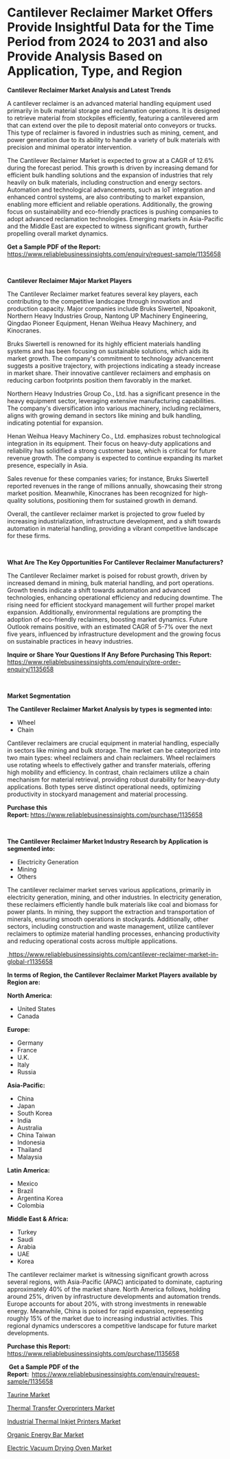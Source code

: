 <p><h1>Cantilever Reclaimer Market Offers Provide Insightful Data for the Time Period from 2024 to 2031 and also Provide Analysis Based on Application, Type, and Region</h1></p><p><strong>Cantilever Reclaimer Market Analysis and Latest Trends</strong></p>
<p><p>A cantilever reclaimer is an advanced material handling equipment used primarily in bulk material storage and reclamation operations. It is designed to retrieve material from stockpiles efficiently, featuring a cantilevered arm that can extend over the pile to deposit material onto conveyors or trucks. This type of reclaimer is favored in industries such as mining, cement, and power generation due to its ability to handle a variety of bulk materials with precision and minimal operator intervention.</p><p>The Cantilever Reclaimer Market is expected to grow at a CAGR of 12.6% during the forecast period. This growth is driven by increasing demand for efficient bulk handling solutions and the expansion of industries that rely heavily on bulk materials, including construction and energy sectors. Automation and technological advancements, such as IoT integration and enhanced control systems, are also contributing to market expansion, enabling more efficient and reliable operations. Additionally, the growing focus on sustainability and eco-friendly practices is pushing companies to adopt advanced reclamation technologies. Emerging markets in Asia-Pacific and the Middle East are expected to witness significant growth, further propelling overall market dynamics.</p></p>
<p><strong>Get a Sample PDF of the Report:&nbsp;</strong> <a href="https://www.reliablebusinessinsights.com/enquiry/request-sample/1135658?utm_campaign=84&utm_medium=2&utm_source=Github&utm_content=ia&utm_term=09102024&utm_id=cantilever-reclaimer">https://www.reliablebusinessinsights.com/enquiry/request-sample/1135658</a></p>
<p>&nbsp;</p>
<p><strong>Cantilever Reclaimer Major Market Players</strong></p>
<p><p>The Cantilever Reclaimer market features several key players, each contributing to the competitive landscape through innovation and production capacity. Major companies include Bruks Siwertell, Npoakonit, Northern Heavy Industries Group, Nantong UP Machinery Engineering, Qingdao Pioneer Equipment, Henan Weihua Heavy Machinery, and Kinocranes.</p><p>Bruks Siwertell is renowned for its highly efficient materials handling systems and has been focusing on sustainable solutions, which aids its market growth. The company's commitment to technology advancement suggests a positive trajectory, with projections indicating a steady increase in market share. Their innovative cantilever reclaimers and emphasis on reducing carbon footprints position them favorably in the market.</p><p>Northern Heavy Industries Group Co., Ltd. has a significant presence in the heavy equipment sector, leveraging extensive manufacturing capabilities. The company's diversification into various machinery, including reclaimers, aligns with growing demand in sectors like mining and bulk handling, indicating potential for expansion. </p><p>Henan Weihua Heavy Machinery Co., Ltd. emphasizes robust technological integration in its equipment. Their focus on heavy-duty applications and reliability has solidified a strong customer base, which is critical for future revenue growth. The company is expected to continue expanding its market presence, especially in Asia.</p><p>Sales revenue for these companies varies; for instance, Bruks Siwertell reported revenues in the range of millions annually, showcasing their strong market position. Meanwhile, Kinocranes has been recognized for high-quality solutions, positioning them for sustained growth in demand.</p><p>Overall, the cantilever reclaimer market is projected to grow fueled by increasing industrialization, infrastructure development, and a shift towards automation in material handling, providing a vibrant competitive landscape for these firms.</p></p>
<p>&nbsp;</p>
<p><strong>What Are The Key Opportunities For Cantilever Reclaimer Manufacturers?</strong></p>
<p><p>The Cantilever Reclaimer market is poised for robust growth, driven by increased demand in mining, bulk material handling, and port operations. Growth trends indicate a shift towards automation and advanced technologies, enhancing operational efficiency and reducing downtime. The rising need for efficient stockyard management will further propel market expansion. Additionally, environmental regulations are prompting the adoption of eco-friendly reclaimers, boosting market dynamics. Future Outlook remains positive, with an estimated CAGR of 5-7% over the next five years, influenced by infrastructure development and the growing focus on sustainable practices in heavy industries.</p></p>
<p><strong>Inquire or Share Your Questions If Any Before Purchasing This Report:</strong> <a href="https://www.reliablebusinessinsights.com/enquiry/pre-order-enquiry/1135658?utm_campaign=84&utm_medium=2&utm_source=Github&utm_content=ia&utm_term=09102024&utm_id=cantilever-reclaimer">https://www.reliablebusinessinsights.com/enquiry/pre-order-enquiry/1135658</a></p>
<p>&nbsp;</p>
<p><strong>Market Segmentation</strong></p>
<p><strong>The Cantilever Reclaimer Market Analysis by types is segmented into:</strong></p>
<p><ul><li>Wheel</li><li>Chain</li></ul></p>
<p><p>Cantilever reclaimers are crucial equipment in material handling, especially in sectors like mining and bulk storage. The market can be categorized into two main types: wheel reclaimers and chain reclaimers. Wheel reclaimers use rotating wheels to effectively gather and transfer materials, offering high mobility and efficiency. In contrast, chain reclaimers utilize a chain mechanism for material retrieval, providing robust durability for heavy-duty applications. Both types serve distinct operational needs, optimizing productivity in stockyard management and material processing.</p></p>
<p><strong>Purchase this Report:&nbsp;</strong><a href="https://www.reliablebusinessinsights.com/purchase/1135658?utm_campaign=84&utm_medium=2&utm_source=Github&utm_content=ia&utm_term=09102024&utm_id=cantilever-reclaimer">https://www.reliablebusinessinsights.com/purchase/1135658</a></p>
<p>&nbsp;</p>
<p><strong>The Cantilever Reclaimer Market Industry Research by Application is segmented into:</strong></p>
<p><ul><li>Electricity Generation</li><li>Mining</li><li>Others</li></ul></p>
<p><p>The cantilever reclaimer market serves various applications, primarily in electricity generation, mining, and other industries. In electricity generation, these reclaimers efficiently handle bulk materials like coal and biomass for power plants. In mining, they support the extraction and transportation of minerals, ensuring smooth operations in stockyards. Additionally, other sectors, including construction and waste management, utilize cantilever reclaimers to optimize material handling processes, enhancing productivity and reducing operational costs across multiple applications.</p></p>
<p><a href="https://www.reliablebusinessinsights.com/cantilever-reclaimer-market-in-global-r1135658?utm_campaign=84&utm_medium=2&utm_source=Github&utm_content=ia&utm_term=09102024&utm_id=cantilever-reclaimer">&nbsp;https://www.reliablebusinessinsights.com/cantilever-reclaimer-market-in-global-r1135658</a></p>
<p><strong>In terms of Region, the Cantilever Reclaimer Market Players available by Region are:</strong></p>
<p>
    <p> <strong> North America: </strong>
        <ul>
            <li>United States</li>
            <li>Canada</li>
        </ul>
        </p> 
    <p> <strong> Europe: </strong>
        <ul>
            <li>Germany</li>
            <li>France</li>
            <li>U.K.</li>
            <li>Italy</li>
            <li>Russia</li>
        </ul>
        </p> 
    <p> <strong> Asia-Pacific: </strong>
        <ul>
            <li>China</li>
            <li>Japan</li>
            <li>South Korea</li>
            <li>India</li>
            <li>Australia</li>
            <li>China Taiwan</li>
            <li>Indonesia</li>
            <li>Thailand</li>
            <li>Malaysia</li>
        </ul>
        </p> 
    <p> <strong> Latin America: </strong>
        <ul>
            <li>Mexico</li>
            <li>Brazil</li>
            <li>Argentina Korea</li>
            <li>Colombia</li>
        </ul>
        </p> 
    <p> <strong> Middle East & Africa: </strong>
        <ul>
            <li>Turkey</li>
            <li>Saudi</li>
            <li>Arabia</li>
            <li>UAE</li>
            <li>Korea</li>
        </ul>
    </p>
    </p>
<p><p>The cantilever reclaimer market is witnessing significant growth across several regions, with Asia-Pacific (APAC) anticipated to dominate, capturing approximately 40% of the market share. North America follows, holding around 25%, driven by infrastructure developments and automation trends. Europe accounts for about 20%, with strong investments in renewable energy. Meanwhile, China is poised for rapid expansion, representing roughly 15% of the market due to increasing industrial activities. This regional dynamics underscores a competitive landscape for future market developments.</p></p>
<p><strong>Purchase this Report: </strong><a href="https://www.reliablebusinessinsights.com/purchase/1135658?utm_campaign=84&utm_medium=2&utm_source=Github&utm_content=ia&utm_term=09102024&utm_id=cantilever-reclaimer">https://www.reliablebusinessinsights.com/purchase/1135658</a></p>
<p>&nbsp;<strong>Get a Sample PDF of the Report:&nbsp;&nbsp;</strong><a href="https://www.reliablebusinessinsights.com/enquiry/request-sample/1135658?utm_campaign=84&utm_medium=2&utm_source=Github&utm_content=ia&utm_term=09102024&utm_id=cantilever-reclaimer">https://www.reliablebusinessinsights.com/enquiry/request-sample/1135658</a></p>
<p><strong></strong></p>
<p><p><a href="https://issuu.com/reportprime-2/docs/taurine-market-size-2030.pptx_19c073ff816a43?utm_campaign=84&utm_medium=2&utm_source=Github&utm_content=ia&utm_term=09102024&utm_id=cantilever-reclaimer">Taurine Market</a></p><p><a href="https://www.linkedin.com/pulse/global-thermal-transfer-overprinters-industry-analysis-share-wpwif?utm_campaign=84&utm_medium=2&utm_source=Github&utm_content=ia&utm_term=09102024&utm_id=cantilever-reclaimer">Thermal Transfer Overprinters Market</a></p><p><a href="https://www.linkedin.com/pulse/industrial-thermal-inkjet-printers-market-size-share-growth-9ad5f?utm_campaign=84&utm_medium=2&utm_source=Github&utm_content=ia&utm_term=09102024&utm_id=cantilever-reclaimer">Industrial Thermal Inkjet Printers Market</a></p><p><a href="https://issuu.com/reportprime-2/docs/organic-energy-bar-market-size-2030_19a21555bbc17f?utm_campaign=84&utm_medium=2&utm_source=Github&utm_content=ia&utm_term=09102024&utm_id=cantilever-reclaimer">Organic Energy Bar Market</a></p><p><a href="https://github.com/erle0v8pa/Market-Research-Report-List-1/blob/main/electric-vacuum-drying-oven-market.md?utm_campaign=84&utm_medium=2&utm_source=Github&utm_content=ia&utm_term=09102024&utm_id=cantilever-reclaimer">Electric Vacuum Drying Oven Market</a></p></p>